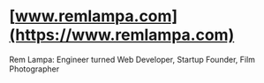 # [www.remlampa.com](https://www.remlampa.com)

Rem Lampa: Engineer turned Web Developer, Startup Founder, Film Photographer
